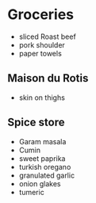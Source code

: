 # Groceries

- sliced Roast beef
- pork shoulder
- paper towels

## Maison du Rotis

- skin on thighs

## Spice store

- Garam masala
- Cumin
- sweet paprika
- turkish oregano
- granulated garlic
- onion glakes
- tumeric
